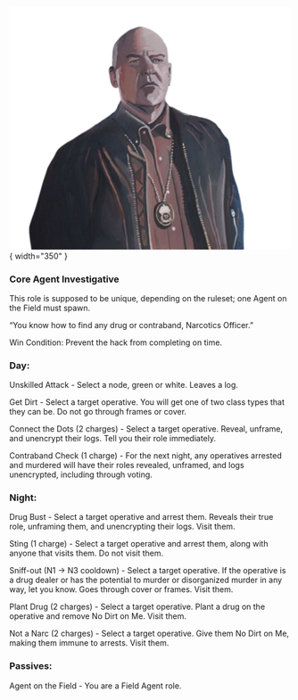 ![narcoticsofficer.png](Images/narcoticsofficer.png){ width="350" }

### **Core Agent Investigative**

This role is supposed to be unique, depending on the ruleset; one Agent on the Field must spawn.

“You know how to find any drug or contraband, Narcotics Officer.”

Win Condition: Prevent the hack from completing on time.

### **Day:**

Unskilled Attack - Select a node, green or white. Leaves a log.

Get Dirt - Select a target operative. You will get one of two class types that they can be. Do not go through frames or cover.

Connect the Dots (2 charges) - Select a target operative. Reveal, unframe, and unencrypt their logs. Tell you their role immediately.

Contraband Check (1 charge) - For the next night, any operatives arrested and murdered will have their roles revealed, unframed, and logs unencrypted, including through voting.

### **Night:**

Drug Bust - Select a target operative and arrest them. Reveals their true role, unframing them, and unencrypting their logs. Visit them.

Sting (1 charge) - Select a target operative and arrest them, along with anyone that visits them. Do not visit them.

Sniff-out (N1 -> N3 cooldown) - Select a target operative. If the operative is a drug dealer or has the potential to murder or disorganized murder in any way, let you know. Goes through cover or frames. Visit them.

Plant Drug (2 charges) - Select a target operative. Plant a drug on the operative and remove No Dirt on Me. Visit them.

Not a Narc (2 charges) - Select a target operative. Give them No Dirt on Me, making them immune to arrests. Visit them.

### **Passives:**

Agent on the Field - You are a Field Agent role.